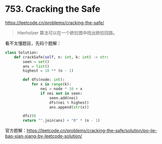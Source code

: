 # 753. Cracking the Safe

<https://leetcode.cn/problems/cracking-the-safe/>

> Hierholzer 算法可以在一个欧拉图中找出欧拉回路。

看不太懂题目，先码个题解：

```Python
class Solution:
    def crackSafe(self, n: int, k: int) -> str:
        seen = set()
        ans = list()
        highest = 10 ** (n - 1)

        def dfs(node: int):
            for x in range(k):
                nei = node * 10 + x
                if nei not in seen:
                    seen.add(nei)
                    dfs(nei % highest)
                    ans.append(str(x))

        dfs(0)
        return "".join(ans) + "0" * (n - 1)
```

官方题解：<https://leetcode.cn/problems/cracking-the-safe/solution/po-jie-bao-xian-xiang-by-leetcode-solution/>
